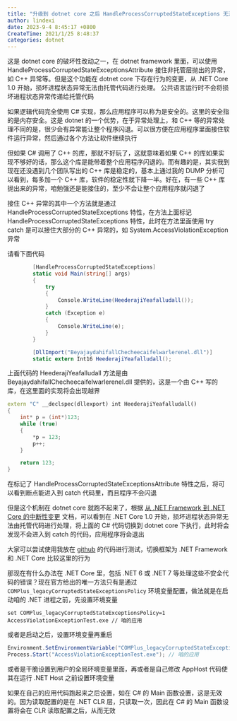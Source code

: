 ```yaml
---
title: "升级到 dotnet core 之后 HandleProcessCorruptedStateExceptions 无法接住异常"
author: lindexi
date: 2023-9-4 8:45:17 +0800
CreateTime: 2021/1/25 8:48:37
categories: dotnet
---
```


这是 dotnet core 的破坏性改动之一，在 dotnet framework 里面，可以使用 HandleProcessCorruptedStateExceptionsAttribute 接住非托管层抛出的异常，如 C++ 异常等。但是这个功能在 dotnet core 下存在行为的变更，从 .NET Core 1.0 开始，损坏进程状态异常无法由托管代码进行处理。 公共语言运行时不会将损坏进程状态异常传递给托管代码

<!--more-->


<!-- CreateTime:2021/1/25 8:48:37 -->

<!-- 发布 -->

如果逻辑代码完全使用 C# 实现，那么应用程序可以称为是安全的。这里的安全指的是内存安全。这是 dotnet 的一个优势，在于异常处理上，和 C++ 等的异常处理不同的是，很少会有异常能让整个程序闪退。可以很方便在应用程序里面接住软件运行异常，然后通过各个方法让软件继续执行

但如果 C# 调用了 C++ 的库，那就不好玩了，这就意味着如果 C++ 的库如果实现不够好的话，那么这个库是能带着整个应用程序闪退的。而有趣的是，其实我到现在还没遇到几个团队写出的 C++ 库是稳定的，基本上通过我的 DUMP 分析可以看到，每多加一个 C++ 库，软件的稳定性就下降一半。好在，有一些 C++ 库抛出来的异常，咱勉强还是能接住的，至少不会让整个应用程序就闪退了

接住 C++ 异常的其中一个方法就是通过 HandleProcessCorruptedStateExceptions 特性，在方法上面标记 HandleProcessCorruptedStateExceptions 特性，此时在方法里面使用 try catch 是可以接住大部分的 C++ 异常的，如 System.AccessViolationException 异常

请看下面代码

```csharp
        [HandleProcessCorruptedStateExceptions]
        static void Main(string[] args)
        {
            try
            {
                Console.WriteLine(HeederajiYeafalludall());
            }
            catch (Exception e)
            {
                Console.WriteLine(e);
            }
        }

        [DllImport("BeyajaydahifallChecheecaifelwarlerenel.dll")]
        static extern Int16 HeederajiYeafalludall();
```

上面代码的 HeederajiYeafalludall 方法是由 BeyajaydahifallChecheecaifelwarlerenel.dll 提供的，这是一个由 C++ 写的库，在这里面的实现将会出现越界

```C++
extern "C" __declspec(dllexport) int HeederajiYeafalludall() 
{
    int* p = (int*)123;
    while (true)
    {
        *p = 123;
        p++;
    }

    return 123;
}
```

在标记了 HandleProcessCorruptedStateExceptionsAttribute 特性之后，将可以看到断点能进入到 catch 代码里，而且程序不会闪退

但是这个机制在 dotnet core 就跑不起来了，根据 [从 .NET Framework 到 .NET Core 的中断性变更](https://docs.microsoft.com/zh-cn/dotnet/core/compatibility/fx-core?WT.mc_id=WD-MVP-5003260) 文档，可以看到在 .NET Core 1.0 开始，损坏进程状态异常无法由托管代码进行处理，将上面的 C# 代码切换到 dotnet core 下执行，此时将会发现不会进入到 catch 的代码，应用程序将会退出

大家可以尝试使用我放在 [github](https://github.com/lindexi/lindexi_gd/tree/9bf58ca4/BeyajaydahifallChecheecaifelwarlerenel ) 的代码进行测试，切换框架为 .NET Framework 和 .NET Core 比较这里的行为


那现在有什么办法在 .NET Core 里，包括 .NET 6 或 .NET 7 等处理这些不安全代码的错误？现在官方给出的唯一方法只有是通过 `COMPlus_legacyCorruptedStateExceptionsPolicy` 环境变量配置，做法就是在启动咱的 .NET 进程之前，先设置环境变量

```
set COMPlus_legacyCorruptedStateExceptionsPolicy=1
AccessViolationExceptionTest.exe // 咱的应用
```

或者是启动之后，设置环境变量再重启

```csharp
Environment.SetEnvironmentVariable("COMPlus_legacyCorruptedStateExceptionsPolicy", "1");
Process.Start("AccessViolationExceptionTest.exe"); // 咱的应用
```

或者是干脆设置到用户的全局环境变量里面，再或者是自己修改 AppHost 代码使其在运行 .NET Host 之前设置环境变量

如果在自己的应用代码跑起来之后设置，如在 C# 的 Main 函数设置，这是无效的。因为读取配置的是在 .NET CLR 层，只读取一次，因此在 C# 的 Main 函数设置将会在 CLR 读取配置之后，从而无效
